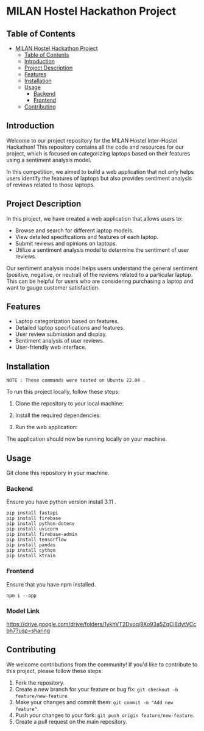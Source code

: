 # MILAN Hostel Hackathon Project

## Table of Contents
- [MILAN Hostel Hackathon Project](#milan-hostel-hackathon-project)
  - [Table of Contents](#table-of-contents)
  - [Introduction](#introduction)
  - [Project Description](#project-description)
  - [Features](#features)
  - [Installation](#installation)
  - [Usage](#usage)
    - [Backend](#backend)
    - [Frontend](#frontend)
  - [Contributing](#contributing)

## Introduction

Welcome to our project repository for the MILAN Hostel Inter-Hostel Hackathon! This repository contains all the code and resources for our project, which is focused on categorizing laptops based on their features using a sentiment analysis model.

In this competition, we aimed to build a web application that not only helps users identify the features of laptops but also provides sentiment analysis of reviews related to those laptops.

## Project Description

In this project, we have created a web application that allows users to:

- Browse and search for different laptop models.
- View detailed specifications and features of each laptop.
- Submit reviews and opinions on laptops.
- Utilize a sentiment analysis model to determine the sentiment of user reviews.

Our sentiment analysis model helps users understand the general sentiment (positive, negative, or neutral) of the reviews related to a particular laptop. This can be helpful for users who are considering purchasing a laptop and want to gauge customer satisfaction.

## Features

- Laptop categorization based on features.
- Detailed laptop specifications and features.
- User review submission and display.
- Sentiment analysis of user reviews.
- User-friendly web interface.

## Installation

```text
NOTE : These commands were tested on Ubuntu 22.04 .
```
To run this project locally, follow these steps:

1. Clone the repository to your local machine:


2. Install the required dependencies:


3. Run the web application:


The application should now be running locally on your machine.

## Usage

Git clone this repository in your machine.

### Backend

Ensure you have python version install 3.11 .
```shell
pip install fastapi
pip install firebase
pip install python-dotenv
pip install uvicorn
pip install firebase-admin
pip install tensorflow
pip install pandas
pip install cython
pip install ktrain
```

### Frontend

Ensure that you have npm installed.
```shell
npm i --app 
```
### Model Link
https://drive.google.com/drive/folders/1ykhVT2Dvoqj9Xo93a5ZqCi8dytVCcbh7?usp=sharing

## Contributing

We welcome contributions from the community! If you'd like to contribute to this project, please follow these steps:

1. Fork the repository.
2. Create a new branch for your feature or bug fix: `git checkout -b feature/new-feature`.
3. Make your changes and commit them: `git commit -m "Add new feature"`.
4. Push your changes to your fork: `git push origin feature/new-feature`.
5. Create a pull request on the main repository.
